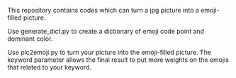 This repository contains codes which can turn a jpg picture into a emoji-filled picture.  

Use generate_dict.py to create a dictionary of emoji code point and dominant color.   

Use pic2emoji.py to turn your picture into the emoji-filled picture. The keyword parameter allows the final result to put more weights on the emojis that related to your keyword.
